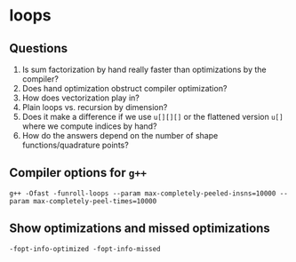 # loops

## Questions

1. Is sum factorization by hand really faster than optimizations by the compiler?
1. Does hand optimization obstruct compiler optimization?
1. How does vectorization play in?
1. Plain loops vs. recursion by dimension?
1. Does it make a difference if we use `u[][][]` or the flattened version `u[]` where we compute indices by hand?
1. How do the answers depend on the number of shape functions/quadrature points?

## Compiler options for `g++`

```
g++ -Ofast -funroll-loops --param max-completely-peeled-insns=10000 --param max-completely-peel-times=10000
```
## Show optimizations and missed optimizations
```
-fopt-info-optimized -fopt-info-missed
```
